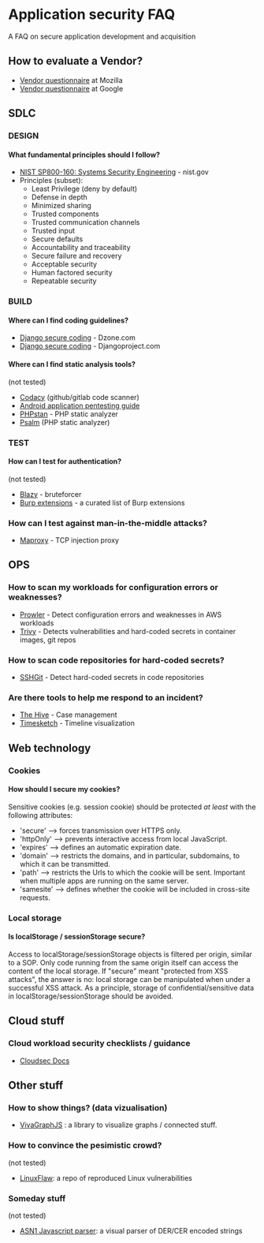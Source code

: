 # Application security FAQ
A FAQ on secure application development and acquisition
## How to evaluate a Vendor?
- [Vendor questionnaire](https://docs.google.com/document/d/1idP1gGuEgeinoL6m_hsZ8lQ8wz64BeI-S53n_9kwMkU) at Mozilla
- [Vendor questionnaire](https://github.com/google/vsaq) at Google
## SDLC
### DESIGN
#### What fundamental principles should I follow?
- [NIST SP800-160: Systems Security Engineering](https://csrc.nist.gov/publications/detail/sp/800-160/vol-1/final) - nist.gov
- Principles (subset):
  - Least Privilege (deny by default)
  - Defense in depth
  - Minimized sharing
  - Trusted components
  - Trusted communication channels
  - Trusted input
  - Secure defaults
  - Accountability and traceability
  - Secure failure and recovery
  - Acceptable security
  - Human factored security
  - Repeatable security

### BUILD
#### Where can I find coding guidelines?
- [Django secure coding](https://dzone.com/articles/protect-your-django-web-application-from-security-1) - Dzone.com
- [Django secure coding](https://docs.djangoproject.com/en/2.1/topics/security/) - Djangoproject.com
#### Where can I find static analysis tools?
(not tested)
- [Codacy](https://www.codacy.com) (github/gitlab code scanner)
- [Android application pentesting guide](https://nightowl131.github.io/AAPG/)
- [PHPstan](https://github.com/phpstan/phpstan) - PHP static analyzer
- [Psalm](https://psalm.dev/docs/running_psalm/installation/) (PHP static analyzer)


### TEST
#### How can I test for authentication?
(not tested)
- [Blazy](https://github.com/s0md3v/Blazy) - bruteforcer
- [Burp extensions](https://github.com/snoopysecurity/awesome-burp-extensions) - a curated list of Burp extensions

### How can I test against man-in-the-middle attacks?
- [Maproxy](https://pypi.org/project/maproxy/) - TCP injection proxy

## OPS
### How to scan my workloads for configuration errors or weaknesses?
- [Prowler](https://github.com/prowler-cloud/prowler) - Detect configuration errors and weaknesses in AWS workloads
- [Trivy](https://github.com/aquasecurity/trivy) - Detects vulnerabilities and hard-coded secrets in container images, git repos
 
### How to scan code repositories for hard-coded secrets?
- [SSHGit](https://github.com/eth0izzle/shhgit/) - Detect hard-coded secrets in code repositories

### Are there tools to help me respond to an incident?
- [The Hive](https://thehive-project.org/) - Case management
- [Timesketch](https://github.com/google/timesketch) - Timeline visualization

## Web technology 
### Cookies
#### How should I secure my cookies?
Sensitive cookies (e.g. session cookie) should be protected *at least* with the following attributes:
- 'secure' --> forces transmission over HTTPS only.
- 'httpOnly' --> prevents interactive access from local JavaScript.
- 'expires' --> defines an automatic expiration date.
- 'domain' --> restricts the domains, and in particular, subdomains, to which it can be transmitted.
- 'path' --> restricts the Urls to which the cookie will be sent. Important when multiple apps are running on the same server.
- 'samesite' --> defines whether the cookie will be included in cross-site requests.

### Local storage
#### Is localStorage / sessionStorage secure?
Access to localStorage/sessionStorage objects is filtered per origin, similar to a SOP. Only code running from the same origin itself can access the content of the local storage. If "secure" meant "protected from XSS attacks", the answer is no: local storage can be manipulated when under a successful XSS attack. As a principle, storage of confidential/sensitive data in localStorage/sessionStorage should be avoided.

## Cloud stuff
### Cloud workload security checklists / guidance
- [Cloudsec Docs](https://cloudsecdocs.com/)

## Other stuff
### How to show things? (data vizualisation)
- [VivaGraphJS](https://github.com/anvaka/VivaGraphJS) : a library to visualize graphs / connected stuff.

### How to convince the pesimistic crowd?
(not tested)
- [LinuxFlaw](https://github.com/VulnReproduction/LinuxFlaw): a repo of reproduced Linux vulnerabilities

### Someday stuff
(not tested)
- [ASN1 Javascript parser](http://lapo.it/asn1js/): a visual parser of DER/CER encoded strings
